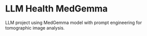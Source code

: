 # LLM Health MedGemma

LLM project using MedGemma model with prompt engineering for tomographic image analysis.
